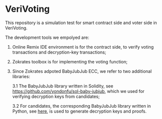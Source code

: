 # VeriVoting
This repository is a simulation test for smart contract side and voter side in VeriVoting.

The development tools we empolyed are:
1. Online Remix IDE environment is for the contract side, to verify voting transactions and decryption-key transactions;
2. Zokrates toolbox is for implementing the voting function;
3. Since Zokrates adpoted BabyJubJub ECC, we refer to two additional libraries:

   3.1 The BabyJubJub library written in Solidity, see <https://github.com/yondonfu/sol-baby-jubjub>, which we used for verifying decryption keys from candidates;
   
   3.2 For candidates, the corresponding BabyJubJub library written in Python, see [here](https://github.com/barryWhiteHat/baby_jubjub_ecc/blob/620dbb661a8a24b29eb92fd488201b988609db9e/tests/sapling_jubjub.py), is used to generate decryption keys and proofs.
